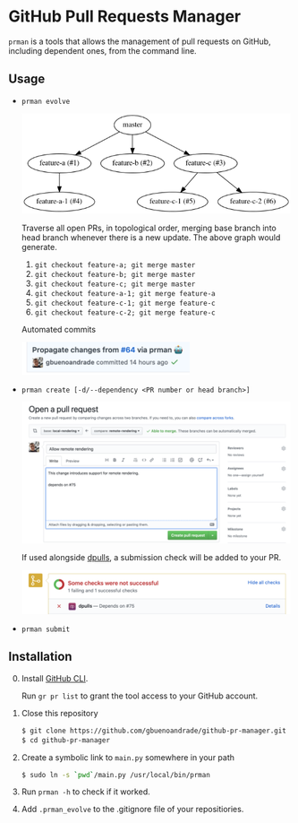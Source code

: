 # GitHub Pull Requests Manager

`prman` is a tools that allows the management of pull requests on GitHub, including dependent ones, from the command line.

## Usage

- `prman evolve`

    <img src="docs/pr_graph.png">

    Traverse all open PRs, in topological order, merging base branch into head branch whenever there is a new update.
    The above graph would generate.
    1. `git checkout feature-a; git merge master`
    2. `git checkout feature-b; git merge master`
    3. `git checkout feature-c; git merge master`
    4. `git checkout feature-a-1; git merge feature-a`
    5. `git checkout feature-c-1; git merge feature-c`
    6. `git checkout feature-c-2; git merge feature-c`

    Automated commits

    <img src="docs/propagate_commit.png" width="300">

- `prman create [-d/--dependency <PR number or head branch>]`

    <img src="docs/new_pr.png">

    If used alongside [dpulls](https://github.com/marketplace/dpulls), a submission check will be added to your PR.

    <img src="docs/check.png">

- `prman submit`

## Installation

0. Install [GitHub CLI](https://github.com/cli/cli/blob/trunk/docs/source.md).

   Run `gr pr list` to grant the tool access to your GitHub account.

1. Close this repository
   
   ```sh
   $ git clone https://github.com/gbuenoandrade/github-pr-manager.git
   $ cd github-pr-manager
   ```

2. Create a symbolic link to `main.py` somewhere in your path

   ```sh
   $ sudo ln -s `pwd`/main.py /usr/local/bin/prman
   ```

3. Run `prman -h` to check if it worked.

4. Add `.prman_evolve` to the .gitignore file of your repositiories.
